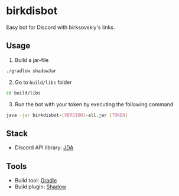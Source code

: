 # birkdisbot

Easy bot for Discord with birksovskiy's links.

## Usage

1. Build a jar-file
```sh
./gradlew shadowJar
```

2. Go to `build/libs` folder
```sh
cd build/libs
```

3. Run the bot with your token by executing the following command
```sh
java -jar birkdisbot-[VERSION]-all.jar [TOKEN]
```

## Stack

- Discord API library: [JDA](https://github.com/discord-jda/JDA)

## Tools

- Build tool: [Gradle](https://github.com/gradle/gradle)
- Build plugin: [Shadow](https://github.com/johnrengelman/shadow)
